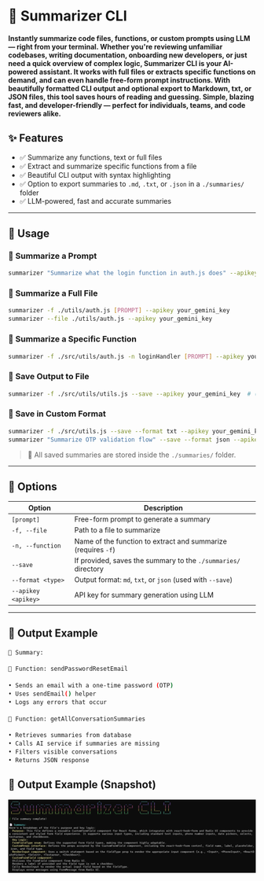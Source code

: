 # 🚀 Summarizer CLI

#### Instantly summarize code files, functions, or custom prompts using LLM — right from your terminal. Whether you're reviewing unfamiliar codebases, writing documentation, onboarding new developers, or just need a quick overview of complex logic, Summarizer CLI is your AI-powered assistant. It works with full files or extracts specific functions on demand, and can even handle free-form prompt instructions. With beautifully formatted CLI output and optional export to Markdown, txt, or JSON files, this tool saves hours of reading and guessing. Simple, blazing fast, and developer-friendly — perfect for individuals, teams, and code reviewers alike.

## ✨ Features

* ✅ Summarize any functions, text or full files
* ✅ Extract and summarize specific functions from a file
* ✅ Beautiful CLI output with syntax highlighting
* ✅ Option to export summaries to `.md`, `.txt`, or `.json` in a `./summaries/` folder
* ✅ LLM-powered, fast and accurate summaries

---

## 🚀 Usage

### 🔹 Summarize a Prompt

```bash
summarizer "Summarize what the login function in auth.js does" --apikey your_gemini_key
```

### 🔹 Summarize a Full File

```bash
summarizer -f ./utils/auth.js [PROMPT] --apikey your_gemini_key
summarizer --file ./utils/auth.js --apikey your_gemini_key
```

### 🔹 Summarize a Specific Function

```bash
summarizer -f ./src/utils/auth.js -n loginHandler [PROMPT] --apikey your_gemini_key
```

### 🔹 Save Output to File

```bash
summarizer -f ./src/utils/utils.js --save --apikey your_gemini_key  # (saves in .md by default)
```

### 🔹 Save in Custom Format

```bash
summarizer -f ./src/utils.js --save --format txt --apikey your_gemini_key
summarizer "Summarize OTP validation flow" --save --format json --apikey your_gemini_key
```

> 📁 All saved summaries are stored inside the `./summaries/` folder.

---

## 🧾 Options

| Option              | Description                                                    |
| -----------------   | -------------------------------------------------------------- |
| `[prompt]`          | Free-form prompt to generate a summary                         |
| `-f, --file`        | Path to a file to summarize                                    |
| `-n, --function`    | Name of the function to extract and summarize (requires `-f`)  |
| `--save`            | If provided, saves the summary to the `./summaries/` directory |
| `--format <type>`   | Output format: `md`, `txt`, or `json` (used with `--save`)     |
| `--apikey <apikey>` | API key for summary generation using LLM                       |

---

## 🧠 Output Example

```bash
📄 Summary:

📌 Function: sendPasswordResetEmail

• Sends an email with a one-time password (OTP)
• Uses sendEmail() helper
• Logs any errors that occur

📌 Function: getAllConversationSummaries

• Retrieves summaries from database
• Calls AI service if summaries are missing
• Filters visible conversations
• Returns JSON response
```

## 🧠 Output Example (Snapshot)

![CLI Example Snapshot](https://github.com/YashLoriya02/npm-summarizer-cli/blob/main/image-1.png)